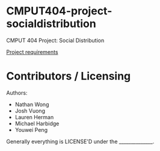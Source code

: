 CMPUT404-project-socialdistribution
===================================

CMPUT 404 Project: Social Distribution

[Project requirements](https://github.com/uofa-cmput404/project-socialdistribution/blob/master/project.org) 

Contributors / Licensing
========================

Authors:
    
* Nathan Wong
* Josh Vuong
* Lauren Herman
* Michael Harbidge
* Youwei Peng

Generally everything is LICENSE'D under the ______________.
